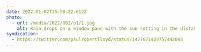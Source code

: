 ```yaml
---
date: 2022-01-02T15:58:22.612Z
photo:
  - url: /media/2022/002/p1/1.jpg
    alt: Rain drops on a window pane with the sun setting in the distance.
syndication:
  - https://twitter.com/paulrobertlloyd/status/1477671409757442048
---
```


